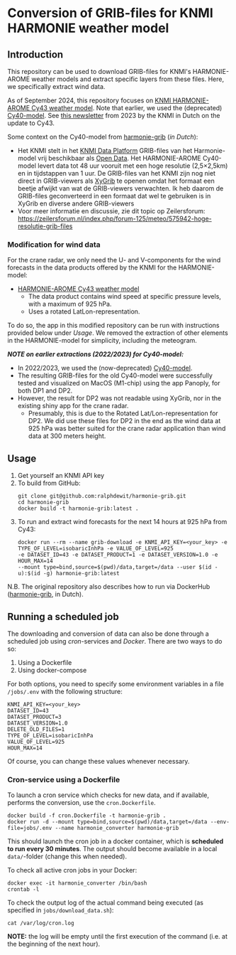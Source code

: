 # Conversion of GRIB-files for KNMI HARMONIE weather model

## Introduction

This repository can be used to download GRIB-files for KNMI's HARMONIE-AROME weather models and extract specific layers from these files.
Here, we specifically extract wind data.

As of September 2024, this repository focuses on [KNMI HARMONIE-AROME Cy43 weather model](https://dataplatform.knmi.nl/dataset/harmonie-arome-cy43-p1-1-0).
Note that earlier, we used the (deprecated) [Cy40-model](https://dataplatform.knmi.nl/dataset/harmonie-arome-cy40-p1-0-2).
See [this newsletter](https://www.knmidata.nl/actueel/nieuwsbrieven/open-data-nieuwsbrief/2023/knmi-open-data-nieuwsbrief-juli) 
from 2023 by the KNMI in Dutch on the update to Cy43.

Some context on the Cy40-model from [harmonie-grib](https://github.com/MennoTammens/harmonie-grib) (*in Dutch*):
- Het KNMI stelt in het [KNMI Data Platform](https://dataplatform.knmi.nl/catalog/index.html) GRIB-files van het Harmonie-model vrij beschikbaar als [Open Data](http://creativecommons.org/publicdomain/mark/1.0/deed.nl). Het HARMONIE-AROME Cy40-model levert data tot 48 uur vooruit met een hoge resolutie (2,5×2,5km) en in tijdstappen van 1 uur.
De GRIB-files van het KNMI zijn nog niet direct in GRIB-viewers als [XyGrib](https://opengribs.org/en/xygrib) te openen omdat het formaat een beetje afwijkt van wat de GRIB-viewers verwachten. Ik heb daarom de GRIB-files geconverteerd in een formaat dat wel te gebruiken is in XyGrib en diverse andere GRIB-viewers
- Voor meer informatie en discussie, zie dit topic op Zeilersforum: https://zeilersforum.nl/index.php/forum-125/meteo/575942-hoge-resolutie-grib-files

### Modification for wind data

For the crane radar, we only need the U- and V-components for the wind forecasts in the data products offered by the KNMI for the HARMONIE-model:
- [HARMONIE-AROME Cy43 weather model](https://dataplatform.knmi.nl/dataset/harmonie-arome-cy43-p1-1-0)   
  - The data product contains wind speed at specific pressure levels, with a maximum of 925 hPa.
  - Uses a rotated LatLon-representation.
  
To do so, the app in this modified repository can be run with instructions provided below under *Usage*.
We removed the extraction of other elements in the HARMONIE-model for simplicity, including the meteogram.

**_NOTE on earlier extractions (2022/2023) for Cy40-model:_**
- In 2022/2023, we used the (now-deprecated) [Cy40-model](https://dataplatform.knmi.nl/dataset/harmonie-arome-cy40-p1-0-2).
- The resulting GRIB-files for the old Cy40-model were successfully tested and visualized on MacOS (M1-chip) using the app Panoply, for both DP1 and DP2. 
- However, the result for DP2 was not readable using XyGrib, nor in the existing shiny app for the crane radar. 
  - Presumably, this is due to the Rotated Lat/Lon-representation for DP2. We did use these files for DP2 in the end as the wind data at 925 hPa 
  was better suited for the crane radar application than wind data at 300 meters height.

## Usage

1. Get yourself an KNMI API key
2. To build from GitHub:
    ```
    git clone git@github.com:ralphdewit/harmonie-grib.git
    cd harmonie-grib
    docker build -t harmonie-grib:latest .
    ```
3. To run and extract wind forecasts for the next 14 hours at 925 hPa from Cy43:
    ```
    docker run --rm --name grib-download -e KNMI_API_KEY=<your_key> -e TYPE_OF_LEVEL=isobaricInhPa -e VALUE_OF_LEVEL=925 
    -e DATASET_ID=43 -e DATASET_PRODUCT=1 -e DATASET_VERSION=1.0 -e HOUR_MAX=14 
    --mount type=bind,source=$(pwd)/data,target=/data --user $(id -u):$(id -g) harmonie-grib:latest
    ```
    
N.B. The original repository also describes how to run via DockerHub ([harmonie-grib](https://github.com/MennoTammens/harmonie-grib), in Dutch).

## Running a scheduled job

The downloading and conversion of data can also be done through a scheduled job using *cron*-services and *Docker*. 
There are two ways to do so:
1. Using a Dockerfile
2. Using docker-compose

For both options, you need to specify some environment variables in a file `/jobs/.env` with the following structure:

```
KNMI_API_KEY=<your_key>
DATASET_ID=43
DATASET_PRODUCT=3
DATASET_VERSION=1.0
DELETE_OLD_FILES=1
TYPE_OF_LEVEL=isobaricInhPa
VALUE_OF_LEVEL=925
HOUR_MAX=14
```

Of course, you can change these values whenever necessary. 

### Cron-service using a Dockerfile

To launch a cron service which checks for new data, and if available, performs the conversion, use the `cron.Dockerfile`.

```
docker build -f cron.Dockerfile -t harmonie-grib .
docker run -d --mount type=bind,source=$(pwd)/data,target=/data --env-file=jobs/.env --name harmonie_converter harmonie-grib
```

This should launch the cron job in a docker container, which is **scheduled to run every 30 minutes**. 
The output should become available in a local `data/`-folder (change this when needed).

To check all active cron jobs in your Docker:
```
docker exec -it harmonie_converter /bin/bash
crontab -l
```

To check the output log of the actual command being executed (as specified in `jobs/download_data.sh`):
```
cat /var/log/cron.log
```

**NOTE:** the log will be empty until the first execution of the command (i.e. at the beginning of the next hour).


